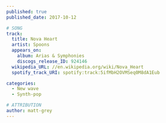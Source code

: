 ```yaml
---
published: true
published_date: 2017-10-12

# SONG
track:
  title: Nova Heart
  artist: Spoons
  appears_on:
    album: Arias & Symphonies
    discogs_release_ID: 924146
  wikipedia_URL: //en.wikipedia.org/wiki/Nova_Heart
  spotify_track_URI: spotify:track:5ifMbH2OVMSeq0M8dA1Eub

categories:
  - New wave
  - Synth-pop

# ATTRIBUTION
author: matt-grey
---
```

